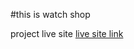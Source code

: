 #this is watch shop

project live site [live site link](https://startling-sundae-c6bf32.netlify.app/)

